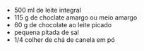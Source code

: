 
- 500 ml de leite integral
- 115 g de choclate amargo ou meio amargo
- 60 g de chocolate ao leite picado
- pequena pitada de sal
- 1/4 colher de chá de canela em pó

